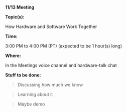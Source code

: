 __11/13 Meeting__

__Topic(s):__

How Hardware and Software Work Together

__Time:__

3:00 PM to 4:00 PM (PT) (expected to be 1 hour(s) long)

__Where:__

In the Meetings voice channel and hardware-talk chat

__Stuff to be done:__

> Discussing how much we know

> Learning about it

> Maybe demo
